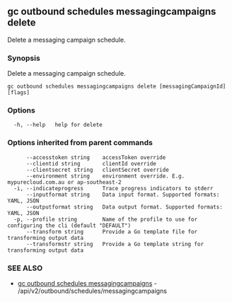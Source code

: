 ## gc outbound schedules messagingcampaigns delete

Delete a messaging campaign schedule.

### Synopsis

Delete a messaging campaign schedule.

```
gc outbound schedules messagingcampaigns delete [messagingCampaignId] [flags]
```

### Options

```
  -h, --help   help for delete
```

### Options inherited from parent commands

```
      --accesstoken string    accessToken override
      --clientid string       clientId override
      --clientsecret string   clientSecret override
      --environment string    environment override. E.g. mypurecloud.com.au or ap-southeast-2
  -i, --indicateprogress      Trace progress indicators to stderr
      --inputformat string    Data input format. Supported formats: YAML, JSON
      --outputformat string   Data output format. Supported formats: YAML, JSON
  -p, --profile string        Name of the profile to use for configuring the cli (default "DEFAULT")
      --transform string      Provide a Go template file for transforming output data
      --transformstr string   Provide a Go template string for transforming output data
```

### SEE ALSO

* [gc outbound schedules messagingcampaigns](gc_outbound_schedules_messagingcampaigns.html)	 - /api/v2/outbound/schedules/messagingcampaigns


